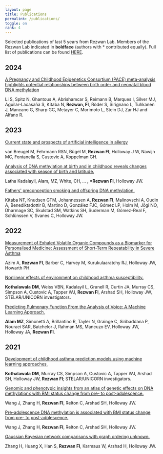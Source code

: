 ```yaml
---
layout: page
title: Publications
permalink: /publications/
toggle: on
rank: 4
---
```


Selected publications of last 5 years from Rezwan Lab. Members of the Rezwan Lab indicated in **boldface** (authors with \* contributed equally). Full list of publications can be found [HERE](https://orcid.org/0000-0001-9921-222X). <br>


## 2024

[A Pregnancy and Childhood Epigenetics Consortium (PACE) meta-analysis highlights potential relationships between birth order and neonatal blood DNA methylation](https://pubmed.ncbi.nlm.nih.gov/38195839/)

Li S, Spitz N, Ghantous A, Abrishamcar S, Reimann B, Marques I, Silver MJ, Aguilar-Lacasaña S, Kitaba N, **Rezwan, FI**, Röder S, Sirignano L, Tuhkanen J, Mancano G, Sharp GC, Metayer C, Morimoto L, Stein DJ, Zar HJ and Alfano R.

## 2023

[Current state and prospects of artificial intelligence in allergy](https://doi.org/10.1038/s42003-023-05698-x)

van Breugel M, Fehrmann RSN, Bügel M, **Rezwan FI**, Holloway J W, Nawijn MC, Fontanella S, Custovic A, Koppelman GH.

[Analysis of DNA methylation at birth and in childhood reveals changes associated with season of birth and latitude.](https://doi.org/10.1186/s13148-023-01542-5)

Latha Kadalayil, Alam, MZ, White, CH, …  , **\*Rezwan FI**, Holloway JW.

[Fathers' preconception smoking and offspring DNA methylation.](https://doi.org/10.1101/2023.01.13.523912)

Kitaba NT, Knudsen GTM, Johannessen A, **Rezwan FI**, Malinovschi A, Oudin A, Benediktsdottir B, Martino D, González FJC, Gómez LP, Holm M, Jõgi NO, Dharmage SC, Skulstad SM, Watkins SH, Suderman M, Gómez-Real F, Schlünssen V, Svanes C, Holloway JW.

## 2022

[Measurement of Exhaled Volatile Organic Compounds as a Biomarker for Personalised Medicine: Assessment of Short-Term Repeatability in Severe Asthma](https://doi.org/10.3390/jpm12101635)

Azim A, **Rezwan FI**, Barber C, Harvey M, Kurukulaaratchy RJ, Holloway JW, Howarth PH.

[Nonlinear effects of environment on childhood asthma susceptibility.](https://doi.org/10.1111/pai.13777)

**Kothalawala DM**, Weiss VBN, Kadalayil L, Granell R, Curtin JA, Murray CS, Simpson A, Custovic A, Tapper WJ, **Rezwan FI**, Arshad SH, Holloway JW, STELAR/UNICORN investigators. 

[Predicting Pulmonary Function From the Analysis of Voice: A Machine Learning Approach.](https://doi.org/10.3389/fdgth.2022.750226)

**Alam MZ**, Simonetti A, Brillantino R, Tayler N, Grainge C, Siribaddana P, Nouraei SAR, Batchelor J, Rahman MS, Mancuzo EV, Holloway JW, Holloway JA, **Rezwan FI**.


## 2021

[Development of childhood asthma prediction models using machine learning approaches.](https://doi.org/10.1002/clt2.12076)

**Kothalawala DM**, Murray CS, Simpson A, Custovic A, Tapper WJ, Arshad SH, Holloway JW, **Rezwan FI**; STELAR/UNICORN investigators.

[Genomic and phenotypic insights from an atlas of genetic effects on DNA methylationx with BMI status change from pre- to post-adolescence.](https://doi.org/10.1186/s13148-021-01042-4)

Wang J, Zhang H, **Rezwan FI**, Relton C, Arshad SH, Holloway JW.

[Pre-adolescence DNA methylation is associated with BMI status change from pre- to post-adolescence.](https://doi.org/10.1186/s13148-021-01042-4)

Wang J, Zhang H, **Rezwan FI**, Relton C, Arshad SH, Holloway JW.

[Gaussian Bayesian network comparisons with graph ordering unknown.](https://doi.org/10.1016/j.csda.2020.107156)

Zhang H, Huang X, Han S, **Rezwan FI**, Karmaus W, Arshad H, Holloway JW.

